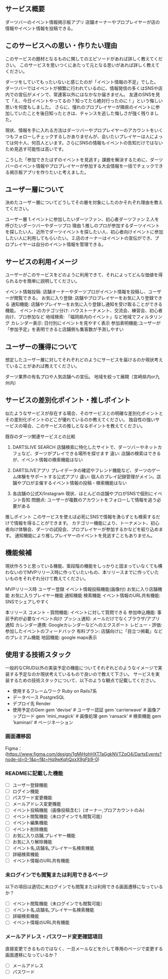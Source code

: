 ## サービス概要
ダーツバーのイベント情報掲示板アプリ
店舗オーナーやプロプレイヤーが店の情報やイベント情報を投稿できる。

## このサービスへの思い・作りたい理由
このサービスの題材となるものに関してのエピソードがあれば詳しく教えてください。
このサービスを思いつくにあたって元となる思いがあれば詳しく教えてください。

ダーツをしていてもったいないと感じたのが「イベント情報の不足」でした。
ダーツバーではイベントが頻繁に行われているのに、情報発信の多くはSNSや店内での宣伝がメインで、常連客以外にはなかなか届きません。
友達のSNSを見て「え、今日イベントやってるの？知ってたら絶対行ったのに！」という悔しい思いを何度もしました。
さらに、憧れのプロプレイヤーが隣県のイベントに参加していたことを後日知ったときは、チャンスを逃した悔しさが強く残りました。

現状、情報を手に入れる方法はダーツバーやプロプレイヤーのアカウントをいくつもフォローしチェックするしかありませんが、会いたいプレイヤーは人によっては何十人、何百人といます。さらにSNSの情報もイベントの告知だけではないため見逃す可能性は高いです。

こうした「参加できたはずのイベントを見逃す」課題を解決するために、ダーツバーのイベント情報やプロプレイヤーが参加する大会情報を一括でチェックできる掲示板アプリを作りたいと考えました。

## ユーザー層について
決めたユーザー層についてどうしてその層を対象にしたのかそれぞれ理由を教えてください。

ユーザー層
1.イベントに参加したいダーツファン、初心者ダーツファン
2.人を呼びたいダーツバーやダーツプロ
理由
1.推しのプロが参加するダーツイベントを探したい人、近所でダーツイベントを探したい人、初心者向けイベントに参加したい人に利用してもらいたい。
2.店のオーナーはイベントの宣伝ができ、プロプレイヤーは自分のイベント情報を管理できる。

## サービスの利用イメージ
ユーザーがこのサービスをどのように利用できて、それによってどんな価値を得られるかを簡単に説明してください。

イベント情報投稿: 店舗オーナーやダーツプロがイベント情報を投稿し、ユーザーが閲覧できる。
お気に入り登録: 店舗やプロプレイヤーをお気に入り登録できる
通知機能: 店舗やプレイヤーをお気に入り登録し通知を受け取ることができる機能。
イベントのカテゴリ分け: ハウストーナメント、交流会、練習会、初心者向け、プロ参加など
地域検索: 「福岡県内のイベント」など地域でフィルタリング
カレンダー表示: 日付別にイベントを見やすく表示
参加表明機能:ユーザーが「参加予定」を表明できると店舗側も集客数が予測しやすい

## ユーザーの獲得について
想定したユーザー層に対してそれぞれどのようにサービスを届けるのか現状考えていることがあれば教えてください。

ダーツ業界の有名プロや人気店舗への宣伝。
地域を絞って展開（宮崎県内or九州内）

## サービスの差別化ポイント・推しポイント
似たようなサービスが存在する場合、そのサービスとの明確な差別化ポイントとその差別化ポイントのどこが優れているのか教えてください。
独自性の強いサービスの場合、このサービスの推しとなるポイントを教えてください。

既存のダーツ関連サービスとの比較
1. DARTSLIVE SEARCH
店舗検索に特化したサイトで、ダーツバーやネットカフェなど、ダーツがプレイできる場所を探せます
違い: 店舗の検索はできるが、イベント情報の検索機能はない

2. DARTSLIVEアプリ
プレイデータの確認やフレンド機能など、ダーツのゲーム体験をサポートする公式アプリ
違い: 個人のプレイ記録管理がメイン。店舗やプロが主催するイベント情報の投稿・検索機能はない

3. 各店舗の公式X/Instagram
現状、ほとんどの店舗やプロがSNSで個別にイベント告知
問題点: ユーザーが複数のアカウントをフォローして情報を追う必要がある

推しポイント
このサービスを使えば必死にSNSで情報を漁らずとも検索するだけで情報を得ることができます。
カテゴリー機能により、トーナメント、初心者向け体験会、ダーツの試投会、プロプレイヤーが参加するかなどを絞り込めます。
通知機能により推しプレイヤーのイベントを見逃すこともありません。

## 機能候補
現状作ろうと思っている機能、案段階の機能をしっかりと固まっていなくても構わないのでMVPリリース時に作っていたいもの、本リリースまでに作っていたいものをそれぞれ分けて教えてください。

MVPリリース時
ユーザー登録
イベント情報投稿機能(画像付)
お気に入り店舗機能
お気に入りプレイヤー機能
通知機能
検索機能
イベント情報のURL共有機能: SNSでシェアしやすく

本リリース
コメント・質問機能: イベントに対して質問できる
参加申込機能: 事前予約が必要なイベント向け
プッシュ通知: メールだけでなくブラウザ/アプリ通知
カレンダー連携: Googleカレンダーなどへのエクスポート
レビュー・評価: 参加したイベントのフィードバック
有料プラン: 店舗向けに「目立つ掲載」などのプレミアム機能
地図機能: google maps表示

## 使用する技術スタック
一般的なCRUD以外の実装予定の機能についてそれぞれどのようなイメージで実装する予定なのか現状考えているもので良いので教えて下さい。
サービスを実装するための技術スタックについて、以下のような観点で記載してください。
- 使用するフレームワーク Ruby on Rails7系
- データベース PostgreSQL
- デプロイ先 Render
- 使用予定のGem
gem 'devise' # ユーザー認証
gem 'carrierwave' # 画像アップロード
gem 'mini_magick' # 画像処理
gem 'ransack' # 検索機能
gem 'kaminari' # ページネーション

### 画面遷移図
Figma：(https://www.figma.com/design/1gMjHohHXT7aGgkNVTZqO4/DartsEvents?node-id=0-1&p=f&t=Hq9wKqhQxxX9gFb9-0)

### READMEに記載した機能
- [ ] ユーザー登録機能
- [ ] ログイン機能
- [ ] パスワード変更機能
- [ ] メールアドレス変更機能
- [ ] イベント投稿機能（画像投稿含む）(オーナー,プロアカウントのみ)
- [ ] イベント閲覧機能（未ログインでも閲覧可能）
- [ ] イベント編集機能
- [ ] イベント削除機能
- [ ] お気に入り店舗,プレイヤー機能
- [ ] お気に入り解除機能
- [ ] イベント名,店舗名,プレイヤー名検索機能
- [ ] 詳細検索機能
- [ ] イベント情報のURL共有機能

### 未ログインでも閲覧または利用できるページ
以下の項目は適切に未ログインでも閲覧または利用できる画面遷移になっているか？
- [ ] イベント閲覧機能（未ログインでも閲覧可能）
- [ ] イベント名,店舗名,プレイヤー名検索機能
- [ ] 詳細検索機能
- [ ] イベント情報のURL共有機能

### メールアドレス・パスワード変更確認項目
直接変更できるものではなく、一旦メールなどを介して専用のページで変更する画面遷移になっているか？
- [ ] メールアドレス
- [ ] パスワード